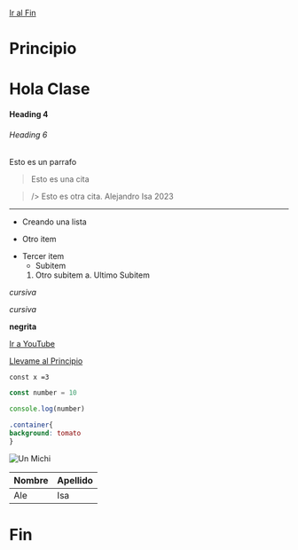 
[Ir al Fin](#Fin)

# Principio

# Hola Clase

#### Heading 4

###### Heading 6

Esto es un parrafo

> Esto es una cita

> /> Esto es otra cita. Alejandro Isa 2023

--- 
+ Creando una lista
- Otro item
* Tercer item
   * Subitem
    1. Otro subitem
        a. Ultimo Subitem

*cursiva*

_cursiva_

**negrita**

[Ir a YouTube](https://www.youtube.com/)

[Llevame al Principio](#Principio)

`const x =3`

```js
const number = 10

console.log(number)
```

```css
.container{
background: tomato
}
```

![Un Michi](https://cdn.wamiz.fr/cdn-cgi/image/format=auto,quality=80,width=1200,height=900,fit=cover/article/main-picture/5f1ab523804ef449086633.jpg "Un Michi cariñoso (si esta en src poner la direccion)")

|Nombre |Apellido|
|-------|--------|
|Ale    |Isa     |





# Fin

